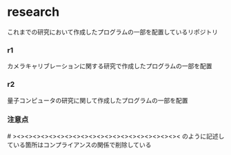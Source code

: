 # research

これまでの研究において作成したプログラムの一部を配置しているリポジトリ



### r1

カメラキャリブレーションに関する研究で作成したプログラムの一部を配置



### r2

量子コンピュータの研究に関して作成したプログラムの一部を配置



### 注意点

\# ><><><><><><><><><><><><><><><><><><><><><
のように記述している箇所はコンプライアンスの関係で削除している

